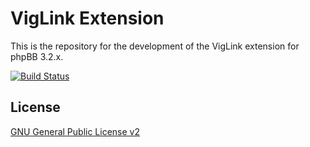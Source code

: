 # VigLink Extension

This is the repository for the development of the VigLink extension for phpBB 3.2.x.

[![Build Status](https://travis-ci.org/phpbb-extensions/viglink.svg)](https://travis-ci.org/phpbb-extensions/viglink)

## License
[GNU General Public License v2](http://opensource.org/licenses/GPL-2.0)

